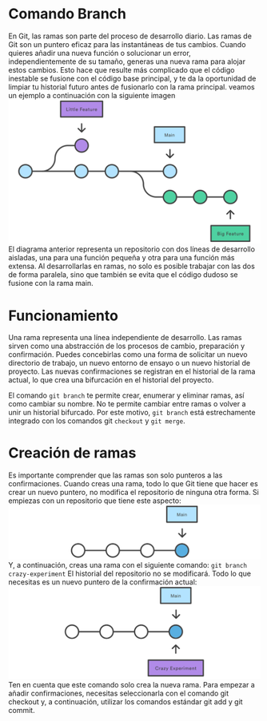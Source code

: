 # Comando Branch

 En Git, las ramas son parte del proceso de desarrollo diario. Las ramas de Git son un puntero eficaz para las instantáneas de tus cambios. Cuando quieres añadir una nueva función o solucionar un error, independientemente de su tamaño, generas una nueva rama para alojar estos cambios. Esto hace que resulte más complicado que el código inestable se fusione con el código base principal, y te da la oportunidad de limpiar tu historial futuro antes de fusionarlo con la rama principal. veamos un ejemplo a continuación con la siguiente imagen
 ![img](imagenes/git-bramch1.svg)
El diagrama anterior representa un repositorio con dos líneas de desarrollo aisladas, una para una función pequeña y otra para una función más extensa. Al desarrollarlas en ramas, no solo es posible trabajar con las dos de forma paralela, sino que también se evita que el código dudoso se fusione con la rama main.

# Funcionamiento

Una rama representa una línea independiente de desarrollo. Las ramas sirven como una abstracción de los procesos de cambio, preparación y confirmación. Puedes concebirlas como una forma de solicitar un nuevo directorio de trabajo, un nuevo entorno de ensayo o un nuevo historial de proyecto. Las nuevas confirmaciones se registran en el historial de la rama actual, lo que crea una bifurcación en el historial del proyecto.

El comando `git branch` te permite crear, enumerar y eliminar ramas, así como cambiar su nombre. No te permite cambiar entre ramas o volver a unir un historial bifurcado. Por este motivo, `git branch` está estrechamente integrado con los comandos git `checkout` y `git merge`.

# Creación de ramas 

Es importante comprender que las ramas son solo punteros a las confirmaciones. Cuando creas una rama, todo lo que Git tiene que hacer es crear un nuevo puntero, no modifica el repositorio de ninguna otra forma. Si empiezas con un repositorio que tiene este aspecto:
![iamge](imagenes/git-branch2.svg)
Y, a continuación, creas una rama con el siguiente comando:
`git branch crazy-experiment`
El historial del repositorio no se modificará. Todo lo que necesitas es un nuevo puntero de la confirmación actual:
![image](imagenes/git-branch3.svg)
Ten en cuenta que este comando solo crea la nueva rama. Para empezar a añadir confirmaciones, necesitas seleccionarla con el comando git checkout y, a continuación, utilizar los comandos estándar git add y git commit.

